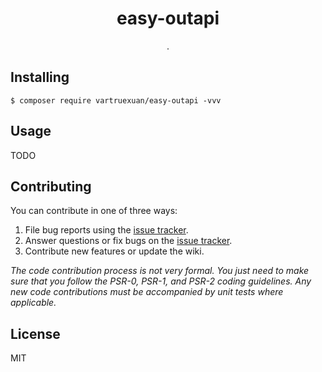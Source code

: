 <h1 align="center"> easy-outapi </h1>

<p align="center"> .</p>


## Installing

```shell
$ composer require vartruexuan/easy-outapi -vvv
```

## Usage

TODO

## Contributing

You can contribute in one of three ways:

1. File bug reports using the [issue tracker](https://github.com/vartruexuan/easy-outapi/issues).
2. Answer questions or fix bugs on the [issue tracker](https://github.com/vartruexuan/easy-outapi/issues).
3. Contribute new features or update the wiki.

_The code contribution process is not very formal. You just need to make sure that you follow the PSR-0, PSR-1, and PSR-2 coding guidelines. Any new code contributions must be accompanied by unit tests where applicable._

## License

MIT